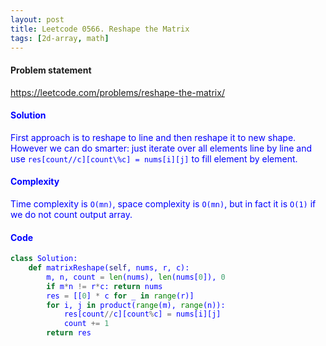 ```yaml
---
layout: post
title: Leetcode 0566. Reshape the Matrix
tags: [2d-array, math]
---
```


#### Problem statement

<a href="https://leetcode.com/problems/reshape-the-matrix/"> <font color = blue>https://leetcode.com/problems/reshape-the-matrix/

#### Solution
First approach is to reshape to line and then reshape it to new shape. However we can do smarter: just iterate over all elements line by line and use `res[count//c][count\%c] = nums[i][j]` to fill element by element. 

#### Complexity
Time complexity is `O(mn)`, space complexity is `O(mn)`, but in fact it is `O(1)` if we do not count output array.

#### Code
```python
class Solution:
    def matrixReshape(self, nums, r, c):
        m, n, count = len(nums), len(nums[0]), 0
        if m*n != r*c: return nums
        res = [[0] * c for _ in range(r)]
        for i, j in product(range(m), range(n)):
            res[count//c][count%c] = nums[i][j]
            count += 1      
        return res
```